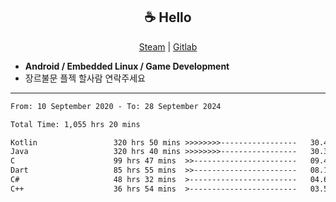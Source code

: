 <h2 align="center"> ☕ Hello </h2>

<p align="center">
  <a href="https://steamcommunity.com/id/Niforances/">Steam</a> |
  <a href="https://gitlab.com/niforances">Gitlab</a>
</p>

 - **Android / Embedded Linux / Game Development**
 - 장르불문 플젝 할사람 연락주세요

------

<!--START_SECTION:waka-->

```txt
From: 10 September 2020 - To: 28 September 2024

Total Time: 1,055 hrs 20 mins

Kotlin                 320 hrs 50 mins >>>>>>>>-----------------   30.40 %
Java                   320 hrs 40 mins >>>>>>>>-----------------   30.39 %
C                      99 hrs 47 mins  >>-----------------------   09.46 %
Dart                   85 hrs 55 mins  >>-----------------------   08.14 %
C#                     48 hrs 32 mins  >------------------------   04.60 %
C++                    36 hrs 54 mins  >------------------------   03.50 %
```

<!--END_SECTION:waka-->
